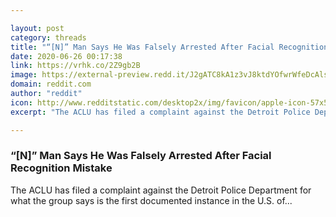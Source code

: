 ```yaml
---

layout: post
category: threads
title: "“[N]” Man Says He Was Falsely Arrested After Facial Recognition Mistake"
date: 2020-06-26 00:17:38
link: https://vrhk.co/2Z9gb2B
image: https://external-preview.redd.it/J2gATC8kA1z3vJ8ktdYOfwrWfeDcAlspPhe2RxdZhZs.jpg?width=1200&height=628.272251309&auto=webp&crop=1200:628.272251309,smart&s=2997df79a63582a1831753add917a732c32293f3
domain: reddit.com
author: "reddit"
icon: http://www.redditstatic.com/desktop2x/img/favicon/apple-icon-57x57.png
excerpt: "The ACLU has filed a complaint against the Detroit Police Department for what the group says is the first documented instance in the U.S. of..."

---
```


### “[N]” Man Says He Was Falsely Arrested After Facial Recognition Mistake

The ACLU has filed a complaint against the Detroit Police Department for what the group says is the first documented instance in the U.S. of...
